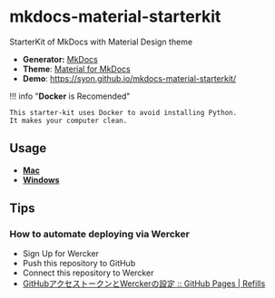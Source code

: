# mkdocs-material-starterkit
StarterKit of MkDocs with Material Design theme

- __Generator:__ [MkDocs](https://www.mkdocs.org/)
- __Theme__: [Material for MkDocs](https://squidfunk.github.io/mkdocs-material/)
- __Demo__: https://syon.github.io/mkdocs-material-starterkit/

!!! info "__Docker__ is Recomended"

    This starter-kit uses Docker to avoid installing Python.
    It makes your computer clean.

## Usage

- __[Mac](./Mac/)__
- __[Windows](./Windows/)__

## Tips

### How to automate deploying via Wercker

- Sign Up for Wercker
- Push this repository to GitHub
- Connect this repository to Wercker
- [GitHubアクセストークンとWerckerの設定 :: GitHub Pages \| Refills](https://syon.github.io/refills/rid/1462280/)

